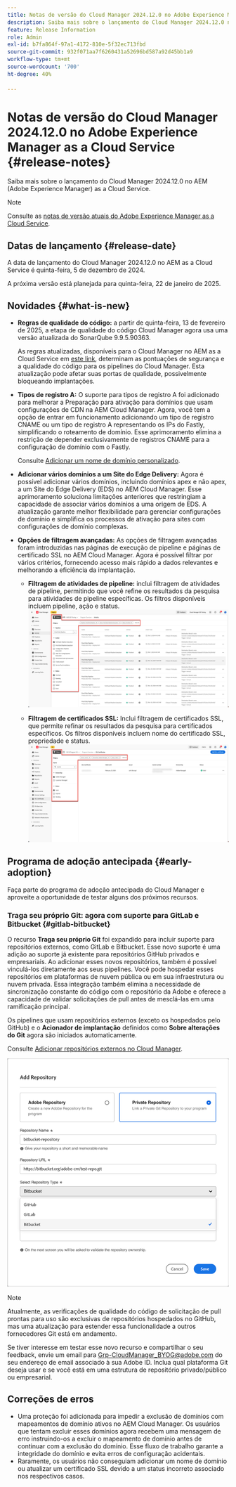 ```yaml
---
title: Notas de versão do Cloud Manager 2024.12.0 no Adobe Experience Manager as a Cloud Service
description: Saiba mais sobre o lançamento do Cloud Manager 2024.12.0 no AEM as a Cloud Service.
feature: Release Information
role: Admin
exl-id: b7fa864f-97a1-4172-810e-5f32ec713fbd
source-git-commit: 932f071aa7f6260431a52696bd587a92d45bb1a9
workflow-type: tm+mt
source-wordcount: '700'
ht-degree: 40%

---
```



# Notas de versão do Cloud Manager 2024.12.0 no Adobe Experience Manager as a Cloud Service {#release-notes}

Saiba mais sobre o lançamento do Cloud Manager 2024.12.0 no AEM (Adobe Experience Manager) as a Cloud Service.

>[!NOTE]
>
>Consulte as [notas de versão atuais do Adobe Experience Manager as a Cloud Service](/help/release-notes/release-notes-cloud/release-notes-current.md).

## Datas de lançamento {#release-date}

A data de lançamento do Cloud Manager 2024.12.0 no AEM as a Cloud Service é quinta-feira, 5 de dezembro de 2024.

A próxima versão está planejada para quinta-feira, 22 de janeiro de 2025.


## Novidades {#what-is-new}

* **Regras de qualidade do código:** a partir de quinta-feira, 13 de fevereiro de 2025, a etapa de qualidade do código Cloud Manager agora usa uma versão atualizada do SonarQube 9.9.5.90363.

  As regras atualizadas, disponíveis para o Cloud Manager no AEM as a Cloud Service em [este link](/help/implementing/cloud-manager/code-quality-testing.md#understanding-code-quality-rules), determinam as pontuações de segurança e a qualidade do código para os pipelines do Cloud Manager. Esta atualização pode afetar suas portas de qualidade, possivelmente bloqueando implantações.

<!-- * **Java 21 support:** Customers can now optionally build with Java 17 or Java 21, benefiting from performance improvements and new language features. See [Build environment](/help/implementing/cloud-manager/getting-access-to-aem-in-cloud/build-environment-details.md) for configuration steps, including updating your Maven project description, and certain library versions. When the build version is set to Java 17 or Java 21, the runtime defaults to Java 21.

    Starting February 2025, sandboxes and dev environments upgrade to the Java 21 runtime, regardless of the build version (Java 8, 11, 17, or 21). Production environments follow with an upgrade in April 2025. -->

* **Tipos de registro A:** O suporte para tipos de registro A foi adicionado para melhorar a Preparação para ativação para domínios que usam configurações de CDN na AEM Cloud Manager. Agora, você tem a opção de entrar em funcionamento adicionando um tipo de registro CNAME ou um tipo de registro A representando os IPs do Fastly, simplificando o roteamento de domínio. Esse aprimoramento elimina a restrição de depender exclusivamente de registros CNAME para a configuração de domínio com o Fastly.

  Consulte [Adicionar um nome de domínio personalizado](/help/implementing/cloud-manager/custom-domain-names/add-custom-domain-name.md). <!-- CMGR-63076 -->

<!-- * The AEM Code Quality step now uses SonarQube 9.9 Server, replacing the older 7.4 version. This upgrade brings additional security, performance, and code quality checks, offering more comprehensive analysis and coverage for your projects. -->

* **Adicionar vários domínios a um Site do Edge Delivery:** Agora é possível adicionar vários domínios, incluindo domínios apex e não apex, a um Site do Edge Delivery (EDS) no AEM Cloud Manager. Esse aprimoramento soluciona limitações anteriores que restringiam a capacidade de associar vários domínios a uma origem de EDS. A atualização garante melhor flexibilidade para gerenciar configurações de domínio e simplifica os processos de ativação para sites com configurações de domínio complexas. <!-- CMGR-63007 -->

* **Opções de filtragem avançadas:** As opções de filtragem avançadas foram introduzidas nas páginas de execução de pipeline e páginas de certificado SSL no AEM Cloud Manager. Agora é possível filtrar por vários critérios, fornecendo acesso mais rápido a dados relevantes e melhorando a eficiência da implantação. <!-- CMGR-26263 -->

   * **Filtragem de atividades de pipeline:** inclui filtragem de atividades de pipeline, permitindo que você refine os resultados da pesquisa para atividades de pipeline específicas. Os filtros disponíveis incluem pipeline, ação e status.
     ![Filtragem de atividades de pipeline](/help/implementing/cloud-manager/assets/filters-pipeline.png)


   * **Filtragem de certificados SSL:** Inclui filtragem de certificados SSL, que permite refinar os resultados da pesquisa para certificados específicos. Os filtros disponíveis incluem nome do certificado SSL, propriedade e status.
     ![Filtragem de certificado SSL](/help/implementing/cloud-manager/assets/filters-ssl-certificates.png)

## Programa de adoção antecipada {#early-adoption}

Faça parte do programa de adoção antecipada do Cloud Manager e aproveite a oportunidade de testar alguns dos próximos recursos.

### Traga seu próprio Git: agora com suporte para GitLab e Bitbucket {#gitlab-bitbucket}

<!-- BOTH CS & AMS -->

O recurso **Traga seu próprio Git** foi expandido para incluir suporte para repositórios externos, como GitLab e Bitbucket. Esse novo suporte é uma adição ao suporte já existente para repositórios GitHub privados e empresariais. Ao adicionar esses novos repositórios, também é possível vinculá-los diretamente aos seus pipelines. Você pode hospedar esses repositórios em plataformas de nuvem pública ou em sua infraestrutura ou nuvem privada. Essa integração também elimina a necessidade de sincronização constante do código com o repositório da Adobe e oferece a capacidade de validar solicitações de pull antes de mesclá-las em uma ramificação principal.

Os pipelines que usam repositórios externos (exceto os hospedados pelo GitHub) e o **Acionador de implantação** definidos como **Sobre alterações do Git** agora são iniciados automaticamente.

Consulte [Adicionar repositórios externos no Cloud Manager](/help/implementing/cloud-manager/managing-code/external-repositories.md).

![Caixa de diálogo Adicionar repositório](/help/implementing/cloud-manager/release-notes/assets/repositories-add-release-notes.png)

>[!NOTE]
>
>Atualmente, as verificações de qualidade do código de solicitação de pull prontas para uso são exclusivas de repositórios hospedados no GitHub, mas uma atualização para estender essa funcionalidade a outros fornecedores Git está em andamento.

Se tiver interesse em testar esse novo recurso e compartilhar o seu feedback, envie um email para [Grp-CloudManager_BYOG@adobe.com](mailto:Grp-CloudManager_BYOG@adobe.com) do seu endereço de email associado à sua Adobe ID. Inclua qual plataforma Git deseja usar e se você está em uma estrutura de repositório privado/público ou empresarial.

## Correções de erros

* Uma proteção foi adicionada para impedir a exclusão de domínios com mapeamentos de domínio ativos no AEM Cloud Manager. Os usuários que tentam excluir esses domínios agora recebem uma mensagem de erro instruindo-os a excluir o mapeamento de domínio antes de continuar com a exclusão do domínio. Esse fluxo de trabalho garante a integridade do domínio e evita erros de configuração acidentais. <!-- CMGR-63033 -->
* Raramente, os usuários não conseguiam adicionar um nome de domínio ou atualizar um certificado SSL devido a um status incorreto associado nos respectivos casos. <!-- CMGR-62816 -->


<!-- ## Known issues {#known-issues} -->
